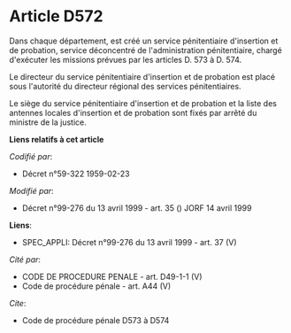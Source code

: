 # Article D572

Dans chaque département, est créé un service pénitentiaire d'insertion et de probation, service déconcentré de
l'administration pénitentiaire, chargé d'exécuter les missions prévues par les articles D. 573 à D. 574.

Le directeur du service pénitentiaire d'insertion et de probation est placé sous l'autorité du directeur régional des
services pénitentiaires.

Le siège du service pénitentiaire d'insertion et de probation et la liste des antennes locales d'insertion et de probation
sont fixés par arrêté du ministre de la justice.

**Liens relatifs à cet article**

_Codifié par_:

  - Décret n°59-322 1959-02-23

_Modifié par_:

  - Décret n°99-276 du 13 avril 1999 - art. 35 () JORF 14 avril 1999

**Liens**:

  - SPEC_APPLI: Décret n°99-276 du 13 avril 1999 - art. 37 (V)

_Cité par_:

  - CODE DE PROCEDURE PENALE - art. D49-1-1 (V)
  - Code de procédure pénale - art. A44 (V)

_Cite_:

  - Code de procédure pénale D573 à D574
